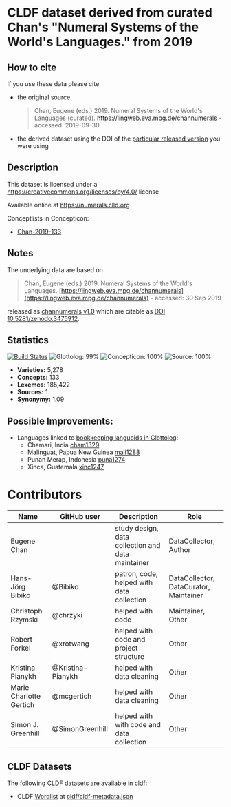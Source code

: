 # CLDF dataset derived from curated Chan's "Numeral Systems of the World's Languages." from 2019

## How to cite

If you use these data please cite
- the original source
  > Chan, Eugene (eds.) 2019. Numeral Systems of the World's Languages (curated). https://lingweb.eva.mpg.de/channumerals - accessed: 2019-09-30
- the derived dataset using the DOI of the [particular released version](releases/) you were using

## Description


This dataset is licensed under a https://creativecommons.org/licenses/by/4.0/ license

Available online at https://numerals.clld.org


Conceptlists in Concepticon:
- [Chan-2019-133](https://concepticon.clld.org/contributions/Chan-2019-133)
## Notes

The underlying data are based on
> Chan, Eugene (eds.) 2019. Numeral Systems of the World's Languages. [https://lingweb.eva.mpg.de/channumerals](https://lingweb.eva.mpg.de/channumerals) - accessed: 30 Sep 2019

released as [channumerals v1.0](https://github.com/numeralbank/channumerals/releases/tag/v1.0) which are citable as [DOI 10.5281/zenodo.3475912](https://doi.org/10.5281/zenodo.3475912).


## Statistics


[![Build Status](https://travis-ci.org/numeralbank/numerals.svg?branch=master)](https://travis-ci.org/numeralbank/numerals)
![Glottolog: 99%](https://img.shields.io/badge/Glottolog-99%25-brightgreen.svg "Glottolog: 99%")
![Concepticon: 100%](https://img.shields.io/badge/Concepticon-100%25-brightgreen.svg "Concepticon: 100%")
![Source: 100%](https://img.shields.io/badge/Source-100%25-brightgreen.svg "Source: 100%")

- **Varieties:** 5,278
- **Concepts:** 133
- **Lexemes:** 185,422
- **Sources:** 1
- **Synonymy:** 1.09

## Possible Improvements:

- Languages linked to [bookkeeping languoids in Glottolog](http://glottolog.org/glottolog/glottologinformation#bookkeepinglanguoids):
  - Chamari, India [cham1329](http://glottolog.org/resource/languoid/id/cham1329)
  - Malinguat, Papua New Guinea [mali1288](http://glottolog.org/resource/languoid/id/mali1288)
  - Punan Merap, Indonesia [puna1274](http://glottolog.org/resource/languoid/id/puna1274)
  - Xinca, Guatemala [xinc1247](http://glottolog.org/resource/languoid/id/xinc1247)



# Contributors

Name               | GitHub user     | Description                          | Role
---                | ---             | ---                                  | ---
Eugene Chan |  | study design, data collection and data maintainer                               | DataCollector, Author
Hans-Jörg Bibiko | @Bibiko | patron, code, helped with data collection | DataCollector, DataCurator, Maintainer
Christoph Rzymski | @chrzyki | helped with code | Maintainer, Other
Robert Forkel | @xrotwang | helped with code and project structure | Other
Kristina Pianykh | @Kristina-Pianykh | helped with data cleaning | Other
Marie Charlotte Gertich | @mcgertich | helped with data cleaning | Other
Simon J. Greenhill | @SimonGreenhill | helped with with code and data collection | Other



## CLDF Datasets

The following CLDF datasets are available in [cldf](cldf):

- CLDF [Wordlist](https://github.com/cldf/cldf/tree/master/modules/Wordlist) at [cldf/cldf-metadata.json](cldf/cldf-metadata.json)